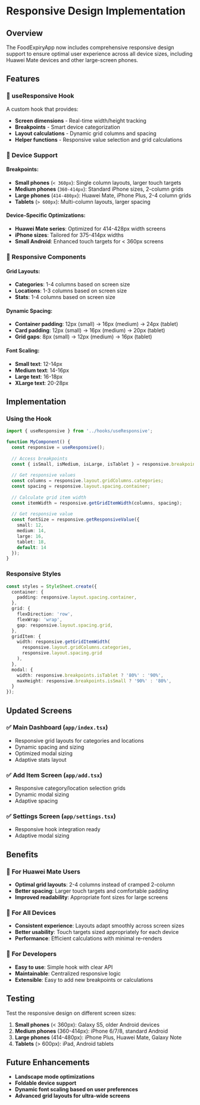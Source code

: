 # Responsive Design Implementation

## Overview

The FoodExpiryApp now includes comprehensive responsive design support to ensure optimal user experience across all device sizes, including Huawei Mate devices and other large-screen phones.

## Features

### 🔧 **useResponsive Hook**

A custom hook that provides:
- **Screen dimensions** - Real-time width/height tracking
- **Breakpoints** - Smart device categorization
- **Layout calculations** - Dynamic grid columns and spacing
- **Helper functions** - Responsive value selection and grid calculations

### 📱 **Device Support**

#### Breakpoints:
- **Small phones** (`< 360px`): Single column layouts, larger touch targets
- **Medium phones** (`360-414px`): Standard iPhone sizes, 2-column grids
- **Large phones** (`414-480px`): Huawei Mate, iPhone Plus, 2-4 column grids
- **Tablets** (`> 600px`): Multi-column layouts, larger spacing

#### Device-Specific Optimizations:
- **Huawei Mate series**: Optimized for 414-428px width screens
- **iPhone sizes**: Tailored for 375-414px widths
- **Small Android**: Enhanced touch targets for < 360px screens

### 🎨 **Responsive Components**

#### Grid Layouts:
- **Categories**: 1-4 columns based on screen size
- **Locations**: 1-3 columns based on screen size  
- **Stats**: 1-4 columns based on screen size

#### Dynamic Spacing:
- **Container padding**: 12px (small) → 16px (medium) → 24px (tablet)
- **Card padding**: 12px (small) → 16px (medium) → 20px (tablet)
- **Grid gaps**: 8px (small) → 12px (medium) → 16px (tablet)

#### Font Scaling:
- **Small text**: 12-14px
- **Medium text**: 14-16px
- **Large text**: 16-18px
- **XLarge text**: 20-28px

## Implementation

### Using the Hook

```typescript
import { useResponsive } from '../hooks/useResponsive';

function MyComponent() {
  const responsive = useResponsive();
  
  // Access breakpoints
  const { isSmall, isMedium, isLarge, isTablet } = responsive.breakpoints;
  
  // Get responsive values
  const columns = responsive.layout.gridColumns.categories;
  const spacing = responsive.layout.spacing.container;
  
  // Calculate grid item width
  const itemWidth = responsive.getGridItemWidth(columns, spacing);
  
  // Get responsive value
  const fontSize = responsive.getResponsiveValue({
    small: 12,
    medium: 14,
    large: 16,
    tablet: 18,
    default: 14
  });
}
```

### Responsive Styles

```typescript
const styles = StyleSheet.create({
  container: {
    padding: responsive.layout.spacing.container,
  },
  grid: {
    flexDirection: 'row',
    flexWrap: 'wrap',
    gap: responsive.layout.spacing.grid,
  },
  gridItem: {
    width: responsive.getGridItemWidth(
      responsive.layout.gridColumns.categories,
      responsive.layout.spacing.grid
    ),
  },
  modal: {
    width: responsive.breakpoints.isTablet ? '80%' : '90%',
    maxHeight: responsive.breakpoints.isSmall ? '90%' : '80%',
  }
});
```

## Updated Screens

### ✅ **Main Dashboard** (`app/index.tsx`)
- Responsive grid layouts for categories and locations
- Dynamic spacing and sizing
- Optimized modal sizing
- Adaptive stats layout

### ✅ **Add Item Screen** (`app/add.tsx`)
- Responsive category/location selection grids
- Dynamic modal sizing
- Adaptive spacing

### ✅ **Settings Screen** (`app/settings.tsx`)
- Responsive hook integration ready
- Adaptive modal sizing

## Benefits

### 🎯 **For Huawei Mate Users**
- **Optimal grid layouts**: 2-4 columns instead of cramped 2-column
- **Better spacing**: Larger touch targets and comfortable padding
- **Improved readability**: Appropriate font sizes for large screens

### 📱 **For All Devices**
- **Consistent experience**: Layouts adapt smoothly across screen sizes
- **Better usability**: Touch targets sized appropriately for each device
- **Performance**: Efficient calculations with minimal re-renders

### 🔄 **For Developers**
- **Easy to use**: Simple hook with clear API
- **Maintainable**: Centralized responsive logic
- **Extensible**: Easy to add new breakpoints or calculations

## Testing

Test the responsive design on different screen sizes:

1. **Small phones** (< 360px): Galaxy S5, older Android devices
2. **Medium phones** (360-414px): iPhone 6/7/8, standard Android
3. **Large phones** (414-480px): iPhone Plus, Huawei Mate, Galaxy Note
4. **Tablets** (> 600px): iPad, Android tablets

## Future Enhancements

- **Landscape mode optimizations**
- **Foldable device support**
- **Dynamic font scaling based on user preferences**
- **Advanced grid layouts for ultra-wide screens** 